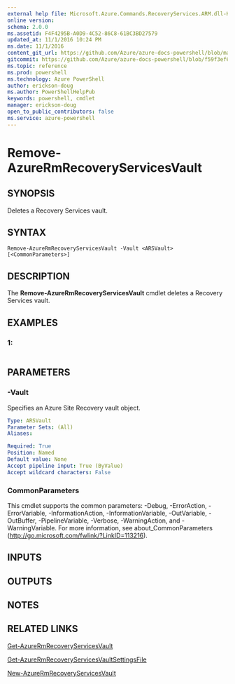 ```yaml
---
external help file: Microsoft.Azure.Commands.RecoveryServices.ARM.dll-Help.xml
online version: 
schema: 2.0.0
ms.assetid: F4F4295B-A0D9-4C52-86C8-61BC3BD27579
updated_at: 11/1/2016 10:24 PM
ms.date: 11/1/2016
content_git_url: https://github.com/Azure/azure-docs-powershell/blob/master/azureps-cmdlets-docs/ResourceManager/AzureRM.RecoveryServices/v1.1.4/Remove-AzureRmRecoveryServicesVault.md
gitcommit: https://github.com/Azure/azure-docs-powershell/blob/f59f3ef60bc592383812213e69fd77ba950759ed/azureps-cmdlets-docs/ResourceManager/AzureRM.RecoveryServices/v1.1.4/Remove-AzureRmRecoveryServicesVault.md
ms.topic: reference
ms.prod: powershell
ms.technology: Azure PowerShell
author: erickson-doug
ms.author: PowerShellHelpPub
keywords: powershell, cmdlet
manager: erickson-doug
open_to_public_contributors: false
ms.service: azure-powershell
---
```


# Remove-AzureRmRecoveryServicesVault

## SYNOPSIS
Deletes a Recovery Services vault.

## SYNTAX

```
Remove-AzureRmRecoveryServicesVault -Vault <ARSVault> [<CommonParameters>]
```

## DESCRIPTION
The **Remove-AzureRmRecoveryServicesVault** cmdlet deletes a Recovery Services vault.

## EXAMPLES

### 1:
```

```

## PARAMETERS

### -Vault
Specifies an Azure Site Recovery vault object.

```yaml
Type: ARSVault
Parameter Sets: (All)
Aliases: 

Required: True
Position: Named
Default value: None
Accept pipeline input: True (ByValue)
Accept wildcard characters: False
```

### CommonParameters
This cmdlet supports the common parameters: -Debug, -ErrorAction, -ErrorVariable, -InformationAction, -InformationVariable, -OutVariable, -OutBuffer, -PipelineVariable, -Verbose, -WarningAction, and -WarningVariable. For more information, see about_CommonParameters (http://go.microsoft.com/fwlink/?LinkID=113216).

## INPUTS

## OUTPUTS

## NOTES

## RELATED LINKS

[Get-AzureRmRecoveryServicesVault](xref:ResourceManager/AzureRM.RecoveryServices/v1.1.4/Get-AzureRmRecoveryServicesVault.md)

[Get-AzureRmRecoveryServicesVaultSettingsFile](xref:ResourceManager/AzureRM.RecoveryServices/v1.1.4/Get-AzureRmRecoveryServicesVaultSettingsFile.md)

[New-AzureRmRecoveryServicesVault](xref:ResourceManager/AzureRM.RecoveryServices/v1.1.4/New-AzureRmRecoveryServicesVault.md)


